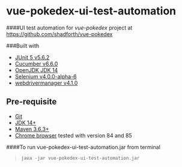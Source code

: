 # vue-pokedex-ui-test-automation
####UI test automation for _vue-pokedex_ project at <https://github.com/shadforth/vue-pokedex>

###Built with
- [JUnit 5 v5.6.2](https://github.com/junit-team/junit5)
- [Cucumber v6.6.0](https://github.com/cucumber/cucumber)
- [OpenJDK JDK 14](https://jdk.java.net/14/)
- [Selenium v4.0.0-alpha-6](https://github.com/SeleniumHQ/selenium)
- [webdrivermanager v4.1.0](https://github.com/bonigarcia/webdrivermanager)

## Pre-requisite
- [Git](https://git-scm.com)
- [JDK 14+](https://openjdk.java.net/)
- [Maven 3.6.3+](https://maven.apache.org)
- [Chrome browser](https://www.google.com/chrome/) tested with version 84 and 85

####To run vue-pokedex-ui-test-automation.jar from terminal
> `java -jar vue-pokedex-ui-test-automation.jar`

